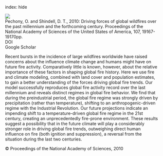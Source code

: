 index: hide

<div class="Citation">
    <div class="Citation-thumb CitationThumb-linked"  data-href="https://doi.org/10.1073/pnas.1003669107">
      <img src="https://static.claimspace.cloud/climate-study-static/refs/thumbs/6/Pechony_and_Shindell_2010-thumb.png" />
    </div>

  <div class="Citation-body">
    <div class="Citation-text">Pechony, O. and Shindell, D. T., 2010: Driving forces of global wildfires over the past millennium and the forthcoming century. <span class="Article-journal">Proceedings of the National Academy of Sciences of the United States of America, </span><span class="Article-volume">107, </span>19167-19170pp.</div>
    <div class="Citation-links">
      <div class="CitationLink" data-href="https://doi.org/10.1073/pnas.1003669107">
        <div class="CitationLink-icon CitationLink-Doi"></div>
        <div class="CitationLink-text">DOI</div>
      </div>
      <div class="CitationLink" data-href="https://scholar.google.com/scholar?q=10.1073/pnas.1003669107">
        <div class="CitationLink-icon CitationLink-Scholar"></div>
        <div class="CitationLink-text">Google Scholar</div>
      </div>
    </div>
  </div>
</div>

Recent bursts in the incidence of large wildfires worldwide have raised concerns about the influence climate change and humans might have on future fire activity. Comparatively little is known, however, about the relative importance of these factors in shaping global fire history. Here we use fire and climate modeling, combined with land cover and population estimates, to gain a better understanding of the forces driving global fire trends. Our model successfully reproduces global fire activity record over the last millennium and reveals distinct regimes in global fire behavior. We find that during the preindustrial period, the global fire regime was strongly driven by precipitation (rather than temperature), shifting to an anthropogenic-driven regime with the Industrial Revolution. Our future projections indicate an impending shift to a temperature-driven global fire regime in the 21st century, creating an unprecedentedly fire-prone environment. These results suggest a possibility that in the future climate will play a considerably stronger role in driving global fire trends, outweighing direct human influence on fire (both ignition and suppression), a reversal from the situation during the last two centuries.

<div class="Citation-copy">
&copy; Proceedings of the National Academy of Sciences, 2010
</div>